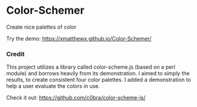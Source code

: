 # Color-Schemer
Create nice palettes of color

Try the demo: https://xmatthewx.github.io/Color-Schemer/


### Credit

This project utilizes a library called color-scheme.js (based on a perl module) and borrows heavily from its demonstration. I aimed to simply the results, to create consistent four color palettes. I added a demonstration to help a user evaluate the colors in use.   

Check it out: https://github.com/c0bra/color-scheme-js/